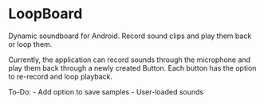 LoopBoard
=============

Dynamic soundboard for Android. Record sound clips and play them back or loop them.

Currently, the application can record sounds through the microphone and play them back through a newly created Button. Each button has the option to re-record and loop playback. 

To-Do:
	- Add option to save samples
	- User-loaded sounds
